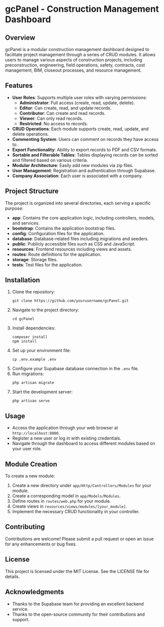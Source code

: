 # gcPanel - Construction Management Dashboard

## Overview
gcPanel is a modular construction management dashboard designed to facilitate project management through a series of CRUD modules. It allows users to manage various aspects of construction projects, including preconstruction, engineering, field operations, safety, contracts, cost management, BIM, closeout processes, and resource management.

## Features
- **User Roles**: Supports multiple user roles with varying permissions:
  - **Administrator**: Full access (create, read, update, delete).
  - **Editor**: Can create, read, and update records.
  - **Contributor**: Can create and read records.
  - **Viewer**: Can only read records.
  - **Restricted**: No access to records.
- **CRUD Operations**: Each module supports create, read, update, and delete operations.
- **Commenting System**: Users can comment on records they have access to.
- **Export Functionality**: Ability to export records to PDF and CSV formats.
- **Sortable and Filterable Tables**: Tables displaying records can be sorted and filtered based on various criteria.
- **Modular Architecture**: Easily add new modules via zip files.
- **User Management**: Registration and authentication through Supabase.
- **Company Association**: Each user is associated with a company.

## Project Structure
The project is organized into several directories, each serving a specific purpose:

- **app**: Contains the core application logic, including controllers, models, and services.
- **bootstrap**: Contains the application bootstrap files.
- **config**: Configuration files for the application.
- **database**: Database-related files including migrations and seeders.
- **public**: Publicly accessible files such as CSS and JavaScript.
- **resources**: Frontend resources including views and assets.
- **routes**: Route definitions for the application.
- **storage**: Storage files.
- **tests**: Test files for the application.

## Installation
1. Clone the repository:
   ```
   git clone https://github.com/yourusername/gcPanel.git
   ```
2. Navigate to the project directory:
   ```
   cd gcPanel
   ```
3. Install dependencies:
   ```
   composer install
   npm install
   ```
4. Set up your environment file:
   ```
   cp .env.example .env
   ```
5. Configure your Supabase database connection in the `.env` file.
6. Run migrations:
   ```
   php artisan migrate
   ```
7. Start the development server:
   ```
   php artisan serve
   ```

## Usage
- Access the application through your web browser at `http://localhost:8000`.
- Register a new user or log in with existing credentials.
- Navigate through the dashboard to access different modules based on your user role.

## Module Creation
To create a new module:
1. Create a new directory under `app/Http/Controllers/Modules` for your module.
2. Create a corresponding model in `app/Models/Modules`.
3. Define routes in `routes/web.php` for your module.
4. Create views in `resources/views/modules/[your_module]`.
5. Implement the necessary CRUD functionality in your controller.

## Contributing
Contributions are welcome! Please submit a pull request or open an issue for any enhancements or bug fixes.

## License
This project is licensed under the MIT License. See the LICENSE file for details.

## Acknowledgments
- Thanks to the Supabase team for providing an excellent backend service.
- Thanks to the open-source community for their contributions and support.